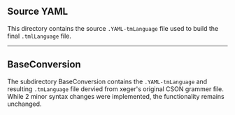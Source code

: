 ## Source YAML 

This directory contains the source `.YAML-tmLanguage` file used to build the final `.tmlLanguage` file.  

---

## BaseConversion

The subdirectory BaseConversion contains the `.YAML-tmLanguage` and resulting `.tmLanguage` file dervied from xeger's original CSON grammer file. While 2 minor syntax changes were implemented, the functionality remains unchanged.      